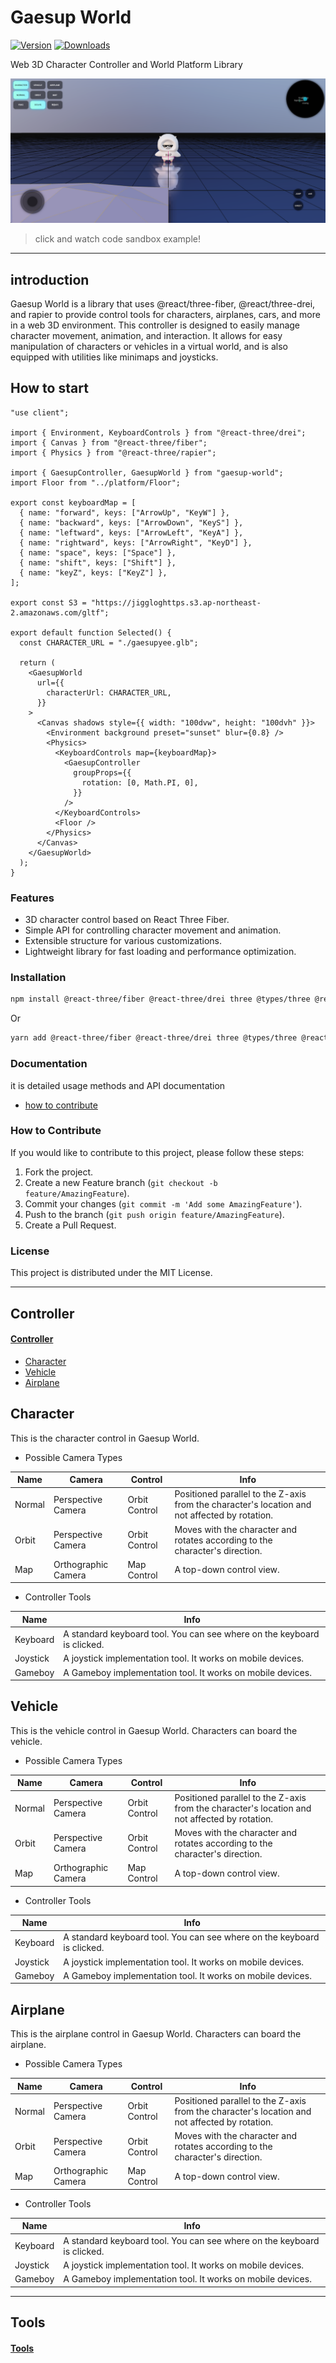# Gaesup World

[![Version](https://img.shields.io/npm/v/gaesup-world?style=flat&colorA=000000&colorB=000000)](https://www.npmjs.com/package/gaesup-world)
[![Downloads](https://img.shields.io/npm/dt/gaesup-world.svg?style=flat&colorA=000000&colorB=000000)](https://www.npmjs.com/package/gaesup-world)

Web 3D Character Controller and World Platform Library

[![main](https://github.com/jigglypop/gaesup-world/blob/master/image/main_image.png)](https://codesandbox.io/p/github/jigglypop/gaesup-world-examples/master?workspaceId=e8ae627a-af61-415e-aa21-1fe5af422c86)

> click and watch code sandbox example!

---

## introduction

Gaesup World is a library that uses @react/three-fiber, @react/three-drei, and rapier to provide control tools for characters, airplanes, cars, and more in a web 3D environment. This controller is designed to easily manage character movement, animation, and interaction. It allows for easy manipulation of characters or vehicles in a virtual world, and is also equipped with utilities like minimaps and joysticks.

## How to start

```tsx
"use client";

import { Environment, KeyboardControls } from "@react-three/drei";
import { Canvas } from "@react-three/fiber";
import { Physics } from "@react-three/rapier";

import { GaesupController, GaesupWorld } from "gaesup-world";
import Floor from "../platform/Floor";

export const keyboardMap = [
  { name: "forward", keys: ["ArrowUp", "KeyW"] },
  { name: "backward", keys: ["ArrowDown", "KeyS"] },
  { name: "leftward", keys: ["ArrowLeft", "KeyA"] },
  { name: "rightward", keys: ["ArrowRight", "KeyD"] },
  { name: "space", keys: ["Space"] },
  { name: "shift", keys: ["Shift"] },
  { name: "keyZ", keys: ["KeyZ"] },
];

export const S3 = "https://jiggloghttps.s3.ap-northeast-2.amazonaws.com/gltf";

export default function Selected() {
  const CHARACTER_URL = "./gaesupyee.glb";

  return (
    <GaesupWorld
      url={{
        characterUrl: CHARACTER_URL,
      }}
    >
      <Canvas shadows style={{ width: "100dvw", height: "100dvh" }}>
        <Environment background preset="sunset" blur={0.8} />
        <Physics>
          <KeyboardControls map={keyboardMap}>
            <GaesupController
              groupProps={{
                rotation: [0, Math.PI, 0],
              }}
            />
          </KeyboardControls>
          <Floor />
        </Physics>
      </Canvas>
    </GaesupWorld>
  );
}
```

### Features

- 3D character control based on React Three Fiber.
- Simple API for controlling character movement and animation.
- Extensible structure for various customizations.
- Lightweight library for fast loading and performance optimization.

### Installation

```bash
npm install @react-three/fiber @react-three/drei three @types/three @react-three/rapier gaesup-world
```

Or

```bash
yarn add @react-three/fiber @react-three/drei three @types/three @react-three/rapier gaesup-world
```

### Documentation

it is detailed usage methods and API documentation

- [how to contribute](#how-to-contribute)

### How to Contribute

If you would like to contribute to this project, please follow these steps:

1. Fork the project.
2. Create a new Feature branch (`git checkout -b feature/AmazingFeature`).
3. Commit your changes (`git commit -m 'Add some AmazingFeature'`).
4. Push to the branch (`git push origin feature/AmazingFeature`).
5. Create a Pull Request.

### License

This project is distributed under the MIT License.

---

## Controller

#### [Controller](#controller)

- [Character](#character)
- [Vehicle](#vehicle)
- [Airplane](#airplane)

## Character

This is the character control in Gaesup World.

- Possible Camera Types

| Name   | Camera              | Control       | Info                                                                                          |
| ------ | ------------------- | ------------- | --------------------------------------------------------------------------------------------- |
| Normal | Perspective Camera  | Orbit Control | Positioned parallel to the Z-axis from the character's location and not affected by rotation. |
| Orbit  | Perspective Camera  | Orbit Control | Moves with the character and rotates according to the character's direction.                  |
| Map    | Orthographic Camera | Map Control   | A top-down control view.                                                                      |

- Controller Tools

| Name     | Info                                                                    |
| -------- | ----------------------------------------------------------------------- |
| Keyboard | A standard keyboard tool. You can see where on the keyboard is clicked. |
| Joystick | A joystick implementation tool. It works on mobile devices.             |
| Gameboy  | A Gameboy implementation tool. It works on mobile devices.              |

## Vehicle

This is the vehicle control in Gaesup World. Characters can board the vehicle.

- Possible Camera Types

| Name   | Camera              | Control       | Info                                                                                          |
| ------ | ------------------- | ------------- | --------------------------------------------------------------------------------------------- |
| Normal | Perspective Camera  | Orbit Control | Positioned parallel to the Z-axis from the character's location and not affected by rotation. |
| Orbit  | Perspective Camera  | Orbit Control | Moves with the character and rotates according to the character's direction.                  |
| Map    | Orthographic Camera | Map Control   | A top-down control view.                                                                      |

- Controller Tools

| Name     | Info                                                                    |
| -------- | ----------------------------------------------------------------------- |
| Keyboard | A standard keyboard tool. You can see where on the keyboard is clicked. |
| Joystick | A joystick implementation tool. It works on mobile devices.             |
| Gameboy  | A Gameboy implementation tool. It works on mobile devices.              |

## Airplane

This is the airplane control in Gaesup World. Characters can board the airplane.

- Possible Camera Types

| Name   | Camera              | Control       | Info                                                                                          |
| ------ | ------------------- | ------------- | --------------------------------------------------------------------------------------------- |
| Normal | Perspective Camera  | Orbit Control | Positioned parallel to the Z-axis from the character's location and not affected by rotation. |
| Orbit  | Perspective Camera  | Orbit Control | Moves with the character and rotates according to the character's direction.                  |
| Map    | Orthographic Camera | Map Control   | A top-down control view.                                                                      |

- Controller Tools

| Name     | Info                                                                    |
| -------- | ----------------------------------------------------------------------- |
| Keyboard | A standard keyboard tool. You can see where on the keyboard is clicked. |
| Joystick | A joystick implementation tool. It works on mobile devices.             |
| Gameboy  | A Gameboy implementation tool. It works on mobile devices.              |

---

## Tools

#### [Tools](#tools)
